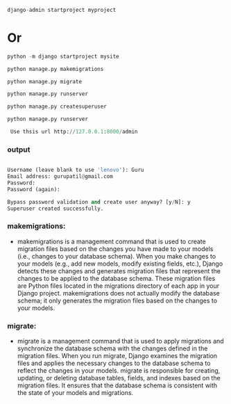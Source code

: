```python
django-admin startproject myproject
```
#           Or
```python
python -m django startproject mysite

```


```python
python manage.py makemigrations

```

```python
python manage.py migrate
```
```python
python manage.py runserver

```
```python
python manage.py createsuperuser
```


```python
python manage.py runserver

```
```python
 Use thsis url http://127.0.0.1:8000/admin
```
### output
```python

Username (leave blank to use 'lenovo'): Guru
Email address: gurupatil@gmail.com
Password:
Password (again):

Bypass password validation and create user anyway? [y/N]: y        
Superuser created successfully.
```











### makemigrations:

- makemigrations is a management command that is used to create migration files based on the changes you have made to your models (i.e., changes to your database schema).
  When you make changes to your models (e.g., add new models, modify existing fields, etc.), Django detects these changes and generates migration files that represent the changes to be applied to the database schema.
  These migration files are Python files located in the migrations directory of each app in your Django project.
  makemigrations does not actually modify the database schema; it only generates the migration files based on the changes to your models.

### migrate:

- migrate is a management command that is used to apply migrations and synchronize the database schema with the changes defined in the migration files.
 When you run migrate, Django examines the migration files and applies the necessary changes to the database schema to reflect the changes in your models.
 migrate is responsible for creating, updating, or deleting database tables, fields, and indexes based on the migration files.
 It ensures that the database schema is consistent with the state of your models and migrations.
